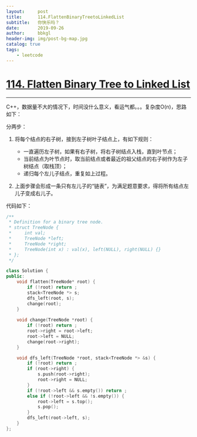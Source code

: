 ```yaml
---
layout:     post
title:      114.FlattenBinaryTreetoLinkedList
subtitle:   你快乐吗？
date:       2019-09-26
author:     bbkgl
header-img: img/post-bg-map.jpg
catalog: true
tags:
    - leetcode
---
```


# [114. Flatten Binary Tree to Linked List](https://leetcode-cn.com/problems/flatten-binary-tree-to-linked-list/)

---

C++，数据量不大的情况下，时间没什么意义，看运气都。。。复杂度O(n)，思路如下：

分两步：
1. 将每个结点的右子树，接到左子树叶子结点上，有如下规则：
    - 一直遍历左子树，如果有右子树，将右子树结点入栈，直到叶节点；
    - 当前结点为叶节点时，取当前结点或者最近的祖父结点的右子树作为左子树结点（取栈顶）；
    - 递归每个左儿子结点，重复如上过程。

2. 上面步骤会形成一条只有左儿子的“链表”，为满足题意要求，得将所有结点左儿子变成右儿子。

代码如下：

```cpp
/**
 * Definition for a binary tree node.
 * struct TreeNode {
 *     int val;
 *     TreeNode *left;
 *     TreeNode *right;
 *     TreeNode(int x) : val(x), left(NULL), right(NULL) {}
 * };
 */

class Solution {
public:
    void flatten(TreeNode* root) {
        if (!root) return ;
        stack<TreeNode *> s;
        dfs_left(root, s);
        change(root);
    }
    
    void change(TreeNode *root) {
        if (!root) return ;
        root->right = root->left;
        root->left = NULL;
        change(root->right);
    }

    void dfs_left(TreeNode *root, stack<TreeNode *> &s) {
        if (!root) return ;
        if (root->right) {
            s.push(root->right);
            root->right = NULL;
        }
        if (!root->left && s.empty()) return ;
        else if (!root->left && !s.empty()) {
            root->left = s.top();
            s.pop();
        }
        dfs_left(root->left, s);
    }
};

```







